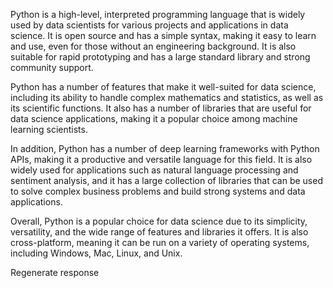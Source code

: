 Python is a high-level, interpreted programming language that is widely used by data scientists for various projects and applications in data science. It is open source and has a simple syntax, making it easy to learn and use, even for those without an engineering background. It is also suitable for rapid prototyping and has a large standard library and strong community support.

Python has a number of features that make it well-suited for data science, including its ability to handle complex mathematics and statistics, as well as its scientific functions. It also has a number of libraries that are useful for data science applications, making it a popular choice among machine learning scientists.

In addition, Python has a number of deep learning frameworks with Python APIs, making it a productive and versatile language for this field. It is also widely used for applications such as natural language processing and sentiment analysis, and it has a large collection of libraries that can be used to solve complex business problems and build strong systems and data applications.

Overall, Python is a popular choice for data science due to its simplicity, versatility, and the wide range of features and libraries it offers. It is also cross-platform, meaning it can be run on a variety of operating systems, including Windows, Mac, Linux, and Unix.



Regenerate response
